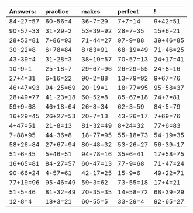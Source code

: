 | Answers: | practice | makes | perfect | ! |
| :--- | :--- | :--- | :--- | :--- |
| 84-27=57 | 60-56=4 | 36-7=29 | 7+7=14 | 9+42=51 | 
| 90-57=33 | 31-29=2 | 53+39=92 | 28+7=35 | 15+6=21 | 
| 28+53=81 | 7+86=93 | 71-44=27 | 97-9=88 | 39+46=85 | 
| 30-22=8 | 6+78=84 | 8+83=91 | 68-19=49 | 71-46=25 | 
| 43-39=4 | 31-28=3 | 38+19=57 | 70-57=13 | 24+17=41 | 
| 10-9=1 | 25-18=7 | 29+67=96 | 26+29=55 | 24-8=16 | 
| 27+4=31 | 6+16=22 | 90-2=88 | 13+79=92 | 9+67=76 | 
| 46+47=93 | 94-25=69 | 20-19=1 | 18+77=95 | 95-58=37 | 
| 28+49=77 | 41-23=18 | 60-52=8 | 85-67=18 | 74+7=81 | 
| 59+9=68 | 46+18=64 | 26+8=34 | 62-3=59 | 84-5=79 | 
| 16+29=45 | 26+27=53 | 20-7=13 | 43-26=17 | 7+69=76 | 
| 4+47=51 | 21-8=13 | 81-32=49 | 8+24=32 | 77+6=83 | 
| 7+88=95 | 44-36=8 | 18+77=95 | 55+18=73 | 54-19=35 | 
| 58+26=84 | 27+67=94 | 80-48=32 | 53-26=27 | 56-39=17 | 
| 51-6=45 | 5+46=51 | 94-78=16 | 35+6=41 | 17+58=75 | 
| 16+65=81 | 84-27=57 | 60-47=13 | 77-9=68 | 71-47=24 | 
| 90-66=24 | 4+57=61 | 42-17=25 | 15-9=6 | 49+22=71 | 
| 77+19=96 | 95-46=49 | 59+3=62 | 73-55=18 | 17+4=21 | 
| 51-5=46 | 81-32=49 | 70-35=35 | 14+58=72 | 68-39=29 | 
| 12-8=4 | 18+3=21 | 60-55=5 | 33-29=4 | 92-65=27 | 
